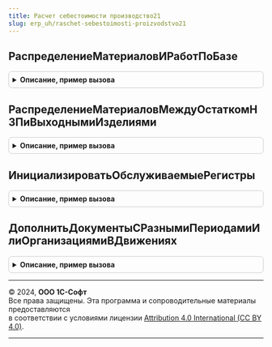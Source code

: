 ```yaml
---
title: Расчет себестоимости производство21
slug: erp_uh/raschet-sebestoimosti-proizvodstvo21
---
```



## РаспределениеМатериаловИРаботПоБазе
<details style="margin: 1em 0; padding: 0.5em; border: 1px solid #ccc; border-radius: 6px;">

<summary style="font-weight: bold; cursor: pointer;">Описание, пример вызова</summary>

```bsl

// Этап 6 (Контекст: "РаспределениеМатериаловИРаботПоБазе")
// ПУ 2.1: РассчитатьРаспределениеМатериаловИРабот(), область РаспределениеМатериаловИРабот.
//
// Параметры:
//	ПараметрыРасчета - Структура - параметры расчета себестоимости
//
Процедура РаспределениеМатериаловИРаботПоБазе(ПараметрыРасчета) Экспорт
```

Пример вызова
```bsl
РасчетСебестоимостиПроизводство21.РаспределениеМатериаловИРаботПоБазе(ПараметрыРасчета) 
```
</details>

## РаспределениеМатериаловМеждуОстаткомНЗПиВыходнымиИзделиями
<details style="margin: 1em 0; padding: 0.5em; border: 1px solid #ccc; border-radius: 6px;">

<summary style="font-weight: bold; cursor: pointer;">Описание, пример вызова</summary>

```bsl

// Этап 7 (Контекст: "РаспределениеМатериаловМеждуОстаткомНЗПиВыходнымиИзделиями")
// ПУ 2.1: РассчитатьПартииНЗП(), область РасчетПартийНезавершенногоПроизводства.
//
// Параметры:
//	ПараметрыРасчета - Структура - параметры расчета себестоимости
//
Процедура РаспределениеМатериаловМеждуОстаткомНЗПиВыходнымиИзделиями(ПараметрыРасчета) Экспорт
```

Пример вызова
```bsl
РасчетСебестоимостиПроизводство21.РаспределениеМатериаловМеждуОстаткомНЗПиВыходнымиИзделиями(ПараметрыРасчета) 
```
</details>

## ИнициализироватьОбслуживаемыеРегистры
<details style="margin: 1em 0; padding: 0.5em; border: 1px solid #ccc; border-radius: 6px;">

<summary style="font-weight: bold; cursor: pointer;">Описание, пример вызова</summary>

```bsl

// Инициализирует общие параметры расчета, описывающие обслуживаемые механизмом расчета регистры.
//
// Параметры:
//	ПараметрыРасчета - Структура - параметры расчета себестоимости
//
Процедура ИнициализироватьОбслуживаемыеРегистры(ПараметрыРасчета) Экспорт
```

Пример вызова
```bsl
РасчетСебестоимостиПроизводство21.ИнициализироватьОбслуживаемыеРегистры(ПараметрыРасчета) 
```
</details>

## ДополнитьДокументыСРазнымиПериодамиИлиОрганизациямиВДвижениях
<details style="margin: 1em 0; padding: 0.5em; border: 1px solid #ccc; border-radius: 6px;">

<summary style="font-weight: bold; cursor: pointer;">Описание, пример вызова</summary>

```bsl

// Дополняет перечень документов, которые могут иметь движения в разных месяцах или по нескольким организациям.
//
// Параметры:
//	РазныеПериоды - Булево - добавлять в результат документы с движениями в разных периодах
//	РазныеОрганизации - Булево - добавлять в результат документы с движениями по нескольким организациям
//	ИмяРегистра - Строка - имя регистра накопления, для которого нужно получить перечень документов;
//		пустое значение - перечень документов для всех регистров.
//	ОписаниеДокументов - Соответствие - Ключ - ОбъектМетаданных.
//
Процедура ДополнитьДокументыСРазнымиПериодамиИлиОрганизациямиВДвижениях(РазныеПериоды, РазныеОрганизации, ИмяРегистра, ОписаниеДокументов) Экспорт
```

Пример вызова
```bsl
РасчетСебестоимостиПроизводство21.ДополнитьДокументыСРазнымиПериодамиИлиОрганизациямиВДвижениях(РазныеПериоды, РазныеОрганизации, ИмяРегистра, ОписаниеДокументов) 
```
</details>

---

© 2024, **ООО 1С-Софт**  
Все права защищены. Эта программа и сопроводительные материалы предоставляются  
в соответствии с условиями лицензии [Attribution 4.0 International (CC BY 4.0)](https://creativecommons.org/licenses/by/4.0/legalcode).

---
